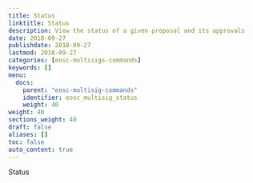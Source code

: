 ```yaml
---
title: Status
linktitle: Status
description: View the status of a given proposal and its approvals
date: 2018-09-27
publishdate: 2018-09-27
lastmod: 2018-09-27
categories: [eosc-multisigs-commands]
keywords: []
menu:
  docs:
    parent: "eosc-multisig-commands"
    identifier: eosc_multisig_status
    weight: 40
weight: 40
sections_weight: 40
draft: false
aliases: []
toc: false
auto_content: true
---
```


Status

